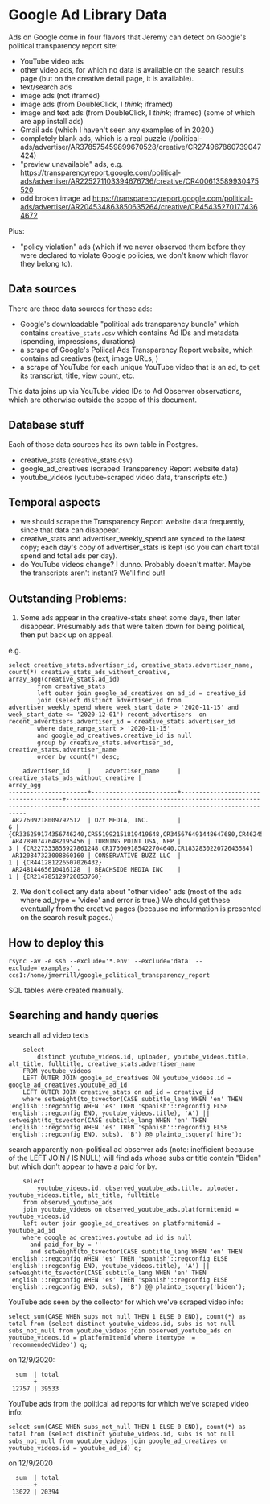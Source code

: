 # Google Ad Library Data

Ads on Google come in four flavors that Jeremy can detect on Google's political transparency report site:

 - YouTube video ads
 - other video ads, for which no data is available on the search results page (but on the creative detail page, it is available).
 - text/search ads 
 - image ads (not iframed)
 - image ads (from DoubleClick, I *think*; iframed)
 - image and text ads  (from DoubleClick, I *think*; iframed) (some of which are app install ads)
 - Gmail ads (which I haven't seen any examples of in 2020.)
 - completely blank ads, which is a real puzzle (/political-ads/advertiser/AR378575459899670528/creative/CR274967860739047424)
 - "preview unavailable" ads, e.g. https://transparencyreport.google.com/political-ads/advertiser/AR225271103394676736/creative/CR400613589930475520
 - odd broken image ad https://transparencyreport.google.com/political-ads/advertiser/AR204534863850635264/creative/CR454352701774364672

Plus:

 - "policy violation" ads (which if we never observed them before they were declared to violate Google policies, we don't know which flavor they belong to).

## Data sources
There are three data sources for these ads:

 - Google's downloadable "political ads transparency bundle" which contains `creative_stats.csv` which contains Ad IDs and metadata (spending, impressions, durations)
 - a scrape of Google's Poliical Ads Transparency Report website, which contains ad creatives (text, image URLs, )
 - a scrape of YouTube for each unique YouTube video that is an ad, to get its transcript, title, view count, etc.

This data joins up via YouTube video IDs to Ad Observer observations, which are otherwise outside the scope of this document.

## Database stuff
Each of those data sources has its own table in Postgres.

- creative_stats (creative_stats.csv)
- google_ad_creatives (scraped Transparency Report website data)
- youtube_videos (youtube-scraped video data, transcripts etc.)

## Temporal aspects

- we should scrape the Transparency Report website data frequently, since that data can disappear.
- creative_stats and advertiser_weekly_spend are synced to the latest copy; each day's copy of advertiser_stats is kept (so you can chart total spend and total ads per day).
- do YouTube videos change? I dunno. Probably doesn't matter. Maybe the transcripts aren't instant? We'll find out!

## Outstanding Problems:

1. Some ads appear in the creative-stats sheet some days, then later disappear. Presumably ads that were taken down for being political, then put back up on appeal.

e.g.

```
select creative_stats.advertiser_id, creative_stats.advertiser_name, count(*) creative_stats_ads_without_creative, array_agg(creative_stats.ad_id)
        from creative_stats 
        left outer join google_ad_creatives on ad_id = creative_id 
        join (select distinct advertiser_id from advertiser_weekly_spend where week_start_date > '2020-11-15' and week_start_date <= '2020-12-01') recent_advertisers  on recent_advertisers.advertiser_id = creative_stats.advertiser_id
        where date_range_start > '2020-11-15'
        and google_ad_creatives.creative_id is null 
        group by creative_stats.advertiser_id, creative_stats.advertiser_name
        order by count(*) desc;
```
```
    advertiser_id     |    advertiser_name     | creative_stats_ads_without_creative |                                                            array_agg                                                            
----------------------+------------------------+-------------------------------------+---------------------------------------------------------------------------------------------------------------------------------
 AR27609218009792512  | OZY MEDIA, INC.        |                                   6 | {CR336259174356746240,CR551992151819419648,CR345676491448647680,CR462453422411481088,CR335886439914930176,CR459770614039707648}
 AR478907476482195456 | TURNING POINT USA, NFP |                                   3 | {CR227333855927861248,CR173009185422704640,CR183283022072643584}
 AR120847323008860160 | CONSERVATIVE BUZZ LLC  |                                   1 | {CR441281226507026432}
 AR24814465610416128  | BEACHSIDE MEDIA INC    |                                   1 | {CR214785129720053760}
```
2. We don't collect any data about "other video" ads (most of the ads where ad_type = 'video' and error is true.) We should get these eventually from the creative pages (because no information is presented on the search result pages.)

## How to deploy this

`rsync -av -e ssh --exclude='*.env' --exclude='data' --exclude='examples' . ccs1:/home/jmerrill/google_political_transparency_report`

SQL tables were created manually.

## Searching and handy queries

search all ad video texts

```
    select 
        distinct youtube_videos.id, uploader, youtube_videos.title, alt_title, fulltitle, creative_stats.advertiser_name 
    FROM youtube_videos
    LEFT OUTER JOIN google_ad_creatives ON youtube_videos.id = google_ad_creatives.youtube_ad_id 
    LEFT OUTER JOIN creative_stats on ad_id = creative_id
    where setweight(to_tsvector(CASE subtitle_lang WHEN 'en' THEN 'english'::regconfig WHEN 'es' THEN 'spanish'::regconfig ELSE 'english'::regconfig END, youtube_videos.title), 'A') || setweight(to_tsvector(CASE subtitle_lang WHEN 'en' THEN 'english'::regconfig WHEN 'es' THEN 'spanish'::regconfig ELSE 'english'::regconfig END, subs), 'B') @@ plainto_tsquery('hire');
```

search apparently non-political ad observer ads (note: inefficient because of the LEFT JOIN / IS NULL)
will find ads whose subs or title contain "Biden" but which don't appear to have a paid for by.

```
    select 
        youtube_videos.id, observed_youtube_ads.title, uploader, youtube_videos.title, alt_title, fulltitle 
    from observed_youtube_ads 
    join youtube_videos on observed_youtube_ads.platformitemid = youtube_videos.id 
    left outer join google_ad_creatives on platformitemid = youtube_ad_id 
    where google_ad_creatives.youtube_ad_id is null 
      and paid_for_by = '' 
      and setweight(to_tsvector(CASE subtitle_lang WHEN 'en' THEN 'english'::regconfig WHEN 'es' THEN 'spanish'::regconfig ELSE 'english'::regconfig END, youtube_videos.title), 'A') || setweight(to_tsvector(CASE subtitle_lang WHEN 'en' THEN 'english'::regconfig WHEN 'es' THEN 'spanish'::regconfig ELSE 'english'::regconfig END, subs), 'B') @@ plainto_tsquery('biden');
```

YouTube ads seen by the collector for which we've scraped video info:

```select sum(CASE WHEN subs_not_null THEN 1 ELSE 0 END), count(*) as total from (select distinct youtube_videos.id, subs is not null subs_not_null from youtube_videos join observed_youtube_ads on  youtube_videos.id = platformItemId where itemtype != 'recommendedVideo') q;```

on 12/9/2020:
```
  sum  | total 
-------+-------
 12757 | 39533
 ```

YouTube ads from the political ad reports for which we've scraped video info:

```select sum(CASE WHEN subs_not_null THEN 1 ELSE 0 END), count(*) as total from (select distinct youtube_videos.id, subs is not null subs_not_null from youtube_videos join google_ad_creatives on youtube_videos.id = youtube_ad_id) q;```

on 12/9/2020
```
  sum  | total 
-------+-------
 13022 | 20394
```